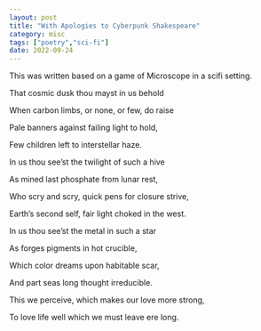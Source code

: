 ```yaml
---
layout: post
title: "With Apologies to Cyberpunk Shakespeare"
category: misc
tags: ["poetry","sci-fi"]
date: 2022-09-24
---
```



This was written based on a game of Microscope in a scifi setting. 

That cosmic dusk thou mayst in us behold 

When carbon limbs, or none, or few, do raise 

Pale banners against failing light to hold, 

Few children left to interstellar haze. 

In us thou see’st the twilight of such a hive 

As mined last phosphate from lunar rest, 

Who scry and scry, quick pens for closure strive, 

Earth’s second self, fair light choked in the west.

In us thou see’st the metal in such a star 

As forges pigments in hot crucible,

Which color dreams upon habitable scar,

And part seas long thought irreducible.

This we perceive, which makes our love more strong,

To love life well which we must leave ere long.  
 
